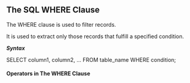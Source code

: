 ## The SQL WHERE Clause

The WHERE clause is used to filter records.

It is used to extract only those records that fulfill a specified condition.

**_Syntax_**

SELECT column1, column2, ...
FROM table_name
WHERE condition;

#### Operators in The WHERE Clause
